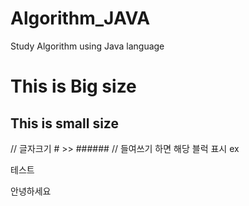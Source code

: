# Algorithm_JAVA
Study Algorithm using Java language


This is Big size
===========

This is small size
-----------------

// 글자크기 # >> ######
// 들여쓰기 하면 해당 블럭 표시
ex

테스트 

  안녕하세요
 
